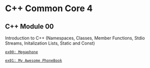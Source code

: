 # C++ Common Core 4

## C++ Module 00

Introduction to C++ (Namespaces, Classes, Member Functions, Stdio Streams, Initalization Lists, Static and Const)

[`ex00: Megaphone`](https://github.com/nach131/CPP_C4/tree/main/Module%2000/ex00)

[`ex01: My Awesome PhoneBook`](https)


